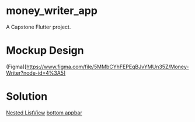 # money_writer_app

A Capstone Flutter project.

# Mockup Design

(Figma)[https://www.figma.com/file/5MMbCYhFEPEqBJvYMUn35Z/Money-Writer?node-id=4%3A5]

# Solution

[Nested ListView](https://stackoverflow.com/questions/45270900/how-to-implement-nested-listview-in-flutter)
[bottom appbar](https://stackoverflow.com/questions/60214248/flutter-how-to-automatically-update-appbar-bottom-height-depending-on-child-hei)